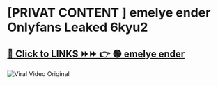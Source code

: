 
 # [PRIVAT CONTENT ] emelye ender Onlyfans Leaked 6kyu2

## <h2><a href="https://clipsfans.com/emelye_ender&ref=git">🔗 Click to LINKS ⏩⏩ 👉 🟢 emelye ender </a></h2>

<a href="https://clipsfans.com/emelye_ender&ref=git" rel="nofollow" data-target="animated-image.originalLink"><img src="https://i.ibb.co.com/xMMVF88/686577567.gif" alt="Viral Video Original" style="max-width: 100%; display: inline-block;" data-target="animated-image.originalImage"></a>

